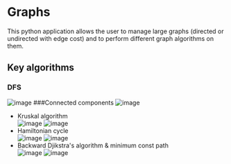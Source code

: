 # Graphs
This python application allows the user to manage large graphs (directed or undirected with edge cost) and to perform different graph algorithms on them.
## Key algorithms
### DFS
![image](https://github.com/user-attachments/assets/de2d504f-71de-4c4b-839c-50346e691eac)
###Connected components
![image](https://github.com/user-attachments/assets/6d807d6c-3046-4047-8792-fec19769cbc6)
- Kruskal algorithm\
![image](https://github.com/user-attachments/assets/4b0e653e-52da-43ff-9392-64f9ade43e7a)
![image](https://github.com/user-attachments/assets/e096640c-2cde-4b3b-b495-01b39024be1f)
- Hamiltonian cycle\
![image](https://github.com/user-attachments/assets/7dfc75f6-707c-445f-8b65-6ce1d776e656)
![image](https://github.com/user-attachments/assets/b1aa6578-7114-4bb1-a2bd-d2edd618a1eb)
- Backward Djikstra's algorithm & minimum const path\
![image](https://github.com/user-attachments/assets/d1c5ea5b-d9ca-4be8-afda-0dfb2ce2d7c2)
![image](https://github.com/user-attachments/assets/dd9b177d-48a8-4e1b-8f11-c8f48f5d8ae6)

